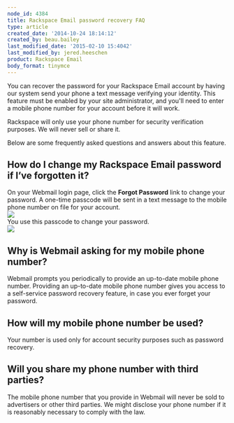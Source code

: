 ```yaml
---
node_id: 4384
title: Rackspace Email password recovery FAQ
type: article
created_date: '2014-10-24 18:14:12'
created_by: beau.bailey
last_modified_date: '2015-02-10 15:4042'
last_modified_by: jered.heeschen
product: Rackspace Email
body_format: tinymce
---
```


You can recover the password for your Rackspace Email account by having
our system send your phone a text message verifying your identity. This
feature must be enabled by your site administrator, and you'll need to
enter a mobile phone number for your account before it will work.

Rackspace will only use your phone number for security verification
purposes. We will never sell or share it.

Below are some frequently asked questions and answers about this
feature.

How do I change my Rackspace Email password if I&rsquo;ve forgotten it?
-----------------------------------------------------------------

On your Webmail login page, click the **Forgot Password** link to change
your password. A one-time passcode will be sent in a text message to the
mobile phone number on file for your account.\
 ![](/knowledge_center/sites/default/files/field/image/1481.2b.png)\
 You use this passcode to change your password.\
 ![](/knowledge_center/sites/default/files/field/image/1481.1b.png)

Why is Webmail asking for my mobile phone number?
-------------------------------------------------

Webmail prompts you periodically to provide an up-to-date mobile phone
number. Providing an up-to-date mobile phone number gives you access to
a self-service password recovery feature, in case you ever forget your
password.

How will my mobile phone number be used?
----------------------------------------

Your number is used only for account security purposes such as password
recovery.

Will you share my phone number with third parties?
--------------------------------------------------

The mobile phone number that you provide in Webmail will never be sold
to advertisers or other third parties. We might disclose your phone
number if it is reasonably necessary to comply with the law.


